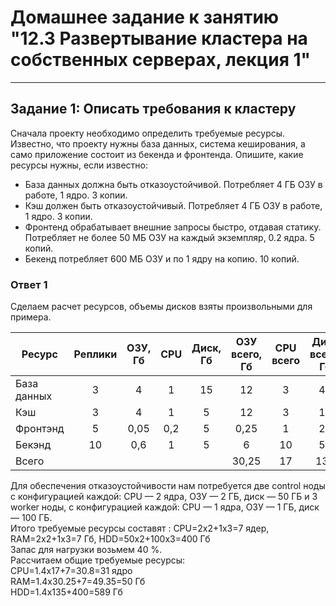 # Домашнее задание к занятию "12.3 Развертывание кластера на собственных серверах, лекция 1"

---
## Задание 1: Описать требования к кластеру
Сначала проекту необходимо определить требуемые ресурсы. Известно, что проекту нужны база данных, система кеширования, а само приложение состоит из бекенда и фронтенда. Опишите, какие ресурсы нужны, если известно:

* База данных должна быть отказоустойчивой. Потребляет 4 ГБ ОЗУ в работе, 1 ядро. 3 копии.
* Кэш должен быть отказоустойчивый. Потребляет 4 ГБ ОЗУ в работе, 1 ядро. 3 копии.
* Фронтенд обрабатывает внешние запросы быстро, отдавая статику. Потребляет не более 50 МБ ОЗУ на каждый экземпляр, 0.2 ядра. 5 копий.
* Бекенд потребляет 600 МБ ОЗУ и по 1 ядру на копию. 10 копий.

### Ответ 1


Сделаем расчет ресурсов, объемы дисков взяты произвольными для примера.

| Ресурс      | Реплики    | ОЗУ, Гб | CPU  | Диск, Гб  | ОЗУ всего, Гб |  CPU всего   | Диск всего, Гб  |
| ----------- |:----------:|:-------:|:----:|:---------:|:-------------:|:------------:|:---------------:|
| База данных | 3          | 4       | 1    | 15        | 12            | 3            | 45              |
| Кэш         | 3          | 4       | 1    | 5         | 12            | 3            | 15              |
| Фронтэнд    | 5          | 0,05    | 0,2  | 5         | 0,25          | 1            | 25              |
| Бекэнд      | 10         | 0,6     | 1    | 5         | 6             | 10           | 50              |
| Всего       |            |         |      |           | 30,25         | 17           | 135             |

Для обеспечения отказоустойчивости нам потребуется две control ноды с конфигурацией каждой: CPU — 2 ядра, ОЗУ — 2 ГБ, диск — 50 ГБ  и 3 worker ноды, с конфигурацией каждой: CPU — 1 ядра, ОЗУ — 1 ГБ, диск — 100 ГБ.   
Итого требуемые ресурсы составят : СPU=2x2+1x3=7 ядер, RAM=2x2+1x3=7 Гб, HDD=50x2+100x3=400 Гб   
Запас для нагрузки возьмем 40 %.   
Рассчитаем общие требуемые ресурсы:   
CPU=1.4x17+7=30.8=31 ядро   
RAM=1.4x30.25+7=49.35=50 Гб   
HDD=1.4x135+400=589 Гб   

